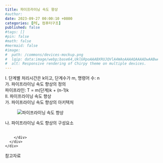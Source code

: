 ```yaml
---
title: 파이프라이닝 속도 향상
#author: 
date: 2023-09-27 00:00:10 +0800
categories: [PE, 컴퓨터구조]
published: false
#tags: []
#pin: false
#math: false
#mermaid: false
#image:
#  path: /commons/devices-mockup.png
#  lqip: data:image/webp;base64,UklGRpoAAABXRUJQVlA4WAoAAAAQAAAADwAABwAAQUxQSDIAAAARL0AmbZurmr57yyIiqE8oiG0bejIYEQTgqiDA9vqnsUSI6H+oAERp2HZ65qP/VIAWAFZQOCBCAAAA8AEAnQEqEAAIAAVAfCWkAALp8sF8rgRgAP7o9FDvMCkMde9PK7euH5M1m6VWoDXf2FkP3BqV0ZYbO6NA/VFIAAAA
#  alt: Responsive rendering of Chirpy theme on multiple devices.
---
```


<div class="post-wrap">
  <div class="para">
    <div class="para-title">
      I. 단계별 처리시간은 k이고, 단계수가 m, 명령어 수: n 
    </div>
    <div class="para-cntnt">
      <div class="para">
        <div class="para-title">
          가. 파이프라이닝 속도 향상의 정의
        </div>
        <div class="para-cntnt">
          파이프라인: T = m(단계)k + (n-1)k  
        </div>
      </div>
    </div>
  </div>
  
  <div class="para">
    <div class="para-title">
      II. 파이프라이닝 속도 향상
    </div>
    <div class="para-cntnt">
      <div class="para">
        <div class="para-title">
          가. 파이프라이닝 속도 향상의 아키텍처
        </div>
        <div class="para-cntnt">
          <figure class="post-figure">
            <img src="/assets/img/posts/파이프라이닝-속도-향상.png" alt="파이프라이닝 속도 향상">
<!--            <figcaption>Source: Unveiling the Metaverse: Exploring Emerging Trends, Multifaceted Perspectives, and Future Challenges</figcaption>-->
          </figure>
        </div>
      </div>
      <div class="para">
        <div class="para-title">
          나. 파이프라이닝 속도 향상의 구성요소
        </div>
        <div class="para-cntnt">
          <table class="post-table">
          </table>
          
        </div>
      </div>
    </div>
  </div>

  <div class="refr-wrap">
    <div class="refr-title">
        참고자료
    </div>
    <ol class="refr-list">
    <!--    <li>(나현식, 최대선) <a target="_blank" href="https://scienceon.kisti.re.kr/commons/util/originalView.do?cn=JAKO202225948430499&oCn=JAKO202225948430499&dbt=JAKO&journal=NJOU00291864">메타버스 보안 위협 요소 및 대응 방안 검토</a></li>-->
    <!--    <li>(M. Uddin, S. Manickam, H. Ullah, M. Obaidat and A. Dandoush) <a target="_blank" href="https://ieeexplore.ieee.org/abstract/document/10138386">Unveiling the Metaverse: Exploring Emerging Trends, Multifaceted Perspectives, and Future Challenges</a></li>-->
    </ol>
  </div>
</div>
